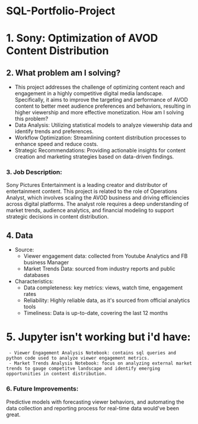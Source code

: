# SQL-Portfolio-Project
# 1. Sony: Optimization of AVOD Content Distribution

## 2. What problem am I solving?

   - This project addresses the challenge of optimizing content reach and engagement in a highly competitive digital media landscape. Specifically, it aims to improve the targeting and performance of AVOD content to better meet audience preferences and behaviors, resulting in higher viewership and more effective monetization.
  How am I solving this problem?
   - Data Analysis: Utilizing statistical models to analyze viewership data and identify trends and preferences.
  - Workflow Optimization: Streamlining content distribution processes to enhance speed and reduce costs.
  - Strategic Recommendations: Providing actionable insights for content creation and marketing strategies based on data-driven findings.

### 3. Job Description:

Sony Pictures Entertainment is a leading creator and distributor of entertainment content. This project is related to the role of Operations Analyst, which involves scaling the AVOD business and driving efficiencies across digital platforms. The analyst role requires a deep understanding of market trends, audience analytics, and financial modeling to support strategic decisions in content distribution.

## 4. Data

   - Source:
       - Viewer engagement data: collected from Youtube Analytics and FB business Manager
       - Market Trends Data: sourced from industry reports and public databases
   - Characteristics:
       - Data completeness: key metrics: views, watch time, engagement rates
       - Reliability: Highly reliable data, as it's sourced from official analytics tools
       - Timeliness: Data is up-to-date, covering the last 12 months
# 5. Jupyter isn't working but i'd have:

     - Viewer Engagement Analysis Notebook: contains sql queries and python code used to analyze viewer engagement metrics.
     - Market Trends Analysis Notebook: focus on analyzing external market trends to gauge competitve landscape and identify emerging opportunities in content distribution.
### 6. Future Improvements: 

Predictive models with forecasting viewer behaviors, and automating the data collection and reporting process for real-time data would've been great. 
